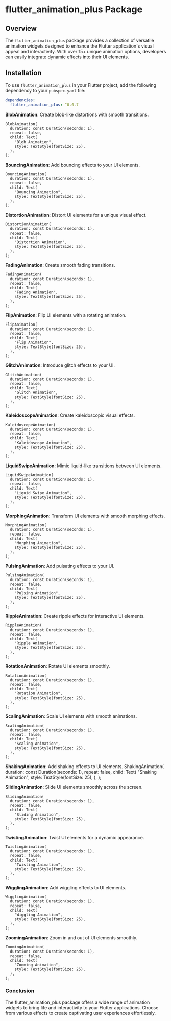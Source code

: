 # flutter_animation_plus Package

## Overview
The `flutter_animation_plus` package provides a collection of versatile animation widgets designed to enhance the Flutter application's visual appeal and interactivity. With over 15+ unique animation options, developers can easily integrate dynamic effects into their UI elements.

## Installation
To use `flutter_animation_plus` in your Flutter project, add the following dependency to your `pubspec.yaml` file:

```yaml
dependencies:
  flutter_animation_plus: ^0.0.7
```

**BlobAnimation**: Create blob-like distortions with smooth transitions.
```
BlobAnimation(
  duration: const Duration(seconds: 1),
  repeat: false,
  child: Text(
    "Blob Animation",
    style: TextStyle(fontSize: 25),
  ),
);
```

**BouncingAnimation**: Add bouncing effects to your UI elements.
```
BouncingAnimation(
  duration: const Duration(seconds: 1),
  repeat: false,
  child: Text(
    "Bouncing Animation",
    style: TextStyle(fontSize: 25),
  ),
);
```

**DistortionAnimation**: Distort UI elements for a unique visual effect.
```
DistortionAnimation(
  duration: const Duration(seconds: 1),
  repeat: false,
  child: Text(
    "Distortion Animation",
    style: TextStyle(fontSize: 25),
  ),
);
```

**FadingAnimation**: Create smooth fading transitions.
```
FadingAnimation(
  duration: const Duration(seconds: 1),
  repeat: false,
  child: Text(
    "Fading Animation",
    style: TextStyle(fontSize: 25),
  ),
);
```

**FlipAnimation**: Flip UI elements with a rotating animation.
```
FlipAnimation(
  duration: const Duration(seconds: 1),
  repeat: false,
  child: Text(
    "Flip Animation",
    style: TextStyle(fontSize: 25),
  ),
);
```

**GlitchAnimation**: Introduce glitch effects to your UI.
```
GlitchAnimation(
  duration: const Duration(seconds: 1),
  repeat: false,
  child: Text(
    "Glitch Animation",
    style: TextStyle(fontSize: 25),
  ),
);
```

**KaleidoscopeAnimation**: Create kaleidoscopic visual effects.
```
KaleidoscopeAnimation(
  duration: const Duration(seconds: 1),
  repeat: false,
  child: Text(
    "Kaleidoscope Animation",
    style: TextStyle(fontSize: 25),
  ),
);
```

**LiquidSwipeAnimation**: Mimic liquid-like transitions between UI elements.
```
LiquidSwipeAnimation(
  duration: const Duration(seconds: 1),
  repeat: false,
  child: Text(
    "Liquid Swipe Animation",
    style: TextStyle(fontSize: 25),
  ),
);
```

**MorphingAnimation**: Transform UI elements with smooth morphing effects.
```
MorphingAnimation(
  duration: const Duration(seconds: 1),
  repeat: false,
  child: Text(
    "Morphing Animation",
    style: TextStyle(fontSize: 25),
  ),
);
```

**PulsingAnimation**: Add pulsating effects to your UI.
```
PulsingAnimation(
  duration: const Duration(seconds: 1),
  repeat: false,
  child: Text(
    "Pulsing Animation",
    style: TextStyle(fontSize: 25),
  ),
);
```

**RippleAnimation**: Create ripple effects for interactive UI elements.
```
RippleAnimation(
  duration: const Duration(seconds: 1),
  repeat: false,
  child: Text(
    "Ripple Animation",
    style: TextStyle(fontSize: 25),
  ),
);
```

**RotationAnimation**: Rotate UI elements smoothly.
```
RotationAnimation(
  duration: const Duration(seconds: 1),
  repeat: false,
  child: Text(
    "Rotation Animation",
    style: TextStyle(fontSize: 25),
  ),
);
```

**ScalingAnimation**: Scale UI elements with smooth animations.
```
ScalingAnimation(
  duration: const Duration(seconds: 1),
  repeat: false,
  child: Text(
    "Scaling Animation",
    style: TextStyle(fontSize: 25),
  ),
);
```

**ShakingAnimation**: Add shaking effects to UI elements.
ShakingAnimation(
  duration: const Duration(seconds: 1),
  repeat: false,
  child: Text(
    "Shaking Animation",
    style: TextStyle(fontSize: 25),
  ),
);

**SlidingAnimation**: Slide UI elements smoothly across the screen.
```
SlidingAnimation(
  duration: const Duration(seconds: 1),
  repeat: false,
  child: Text(
    "Sliding Animation",
    style: TextStyle(fontSize: 25),
  ),
);
```

**TwistingAnimation**: Twist UI elements for a dynamic appearance.
```
TwistingAnimation(
  duration: const Duration(seconds: 1),
  repeat: false,
  child: Text(
    "Twisting Animation",
    style: TextStyle(fontSize: 25),
  ),
);
```

**WigglingAnimation**: Add wiggling effects to UI elements.
```
WigglingAnimation(
  duration: const Duration(seconds: 1),
  repeat: false,
  child: Text(
    "Wiggling Animation",
    style: TextStyle(fontSize: 25),
  ),
);
```

**ZoomingAnimation**: Zoom in and out of UI elements smoothly.
```
ZoomingAnimation(
  duration: const Duration(seconds: 1),
  repeat: false,
  child: Text(
    "Zooming Animation",
    style: TextStyle(fontSize: 25),
  ),
);
```

### Conclusion
The flutter_animation_plus package offers a wide range of animation widgets to bring life and interactivity to your Flutter applications. Choose from various effects to create captivating user experiences effortlessly.

